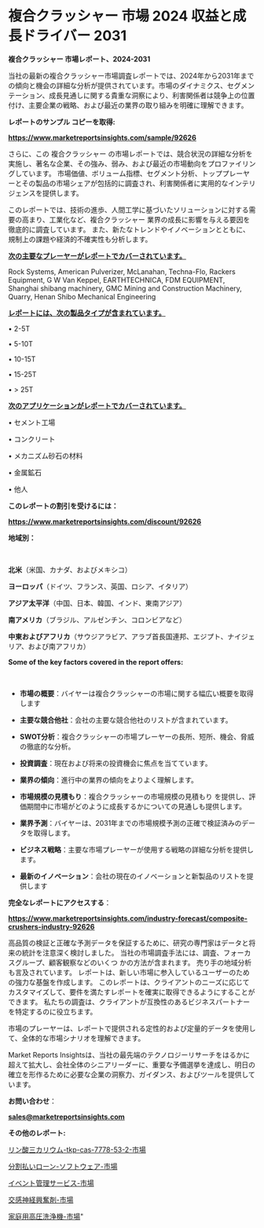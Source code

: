 # 複合クラッシャー 市場 2024 収益と成長ドライバー 2031

<strong>複合クラッシャー 市場レポート、2024-2031</strong>

当社の最新の複合クラッシャー市場調査レポートでは、2024年から2031年までの傾向と機会の詳細な分析が提供されています。市場のダイナミクス、セグメンテーション、成長見通しに関する貴重な洞察により、利害関係者は競争上の位置付け、主要企業の戦略、および最近の業界の取り組みを明確に理解できます。



<strong>レポートのサンプル コピーを取得:</strong> <a href=https://www.marketreportsinsights.com/sample/92626>

<strong><u>https://www.marketreportsinsights.com/sample/92626</u></strong></a>

さらに、この 複合クラッシャー の市場レポートでは、競合状況の詳細な分析を実施し、著名な企業、その強み、弱み、および最近の市場動向をプロファイリングしています。 市場価値、ボリューム指標、セグメント分析、トッププレーヤーとその製品の市場シェアが包括的に調査され、利害関係者に実用的なインテリジェンスを提供します。

このレポートでは、技術の進歩、人間工学に基づいたソリューションに対する需要の高まり、工業化など、複合クラッシャー 業界の成長に影響を与える要因を徹底的に調査しています。 また、新たなトレンドやイノベーションとともに、規制上の課題や経済的不確実性も分析します。



<strong><u>次の主要なプレーヤーがレポートでカバーされています。</u></strong>

Rock Systems, American Pulverizer, McLanahan, Techna-Flo, Rackers Equipment, G W Van Keppel, EARTHTECHNICA, FDM EQUIPMENT, Shanghai shibang machinery, GMC Mining and Construction Machinery, Quarry, Henan Shibo Mechanical Engineering



<strong><u><b>レポートには、次の製品タイプが含まれています。</b></u></strong>

• 2-5T

• 5-10T

• 10-15T

• 15-25T

• > 25T



<strong><u><b>次のアプリケーションがレポートでカバーされています。</b></u></strong>

• セメント工場

• コンクリート

• メカニズム砂石の材料

• 金属鉱石

• 他人



<strong><b>このレポートの割引を受けるには：</b></strong>

<a href=https://www.marketreportsinsights.com/discount/92626>

<strong><u>https://www.marketreportsinsights.com/discount/92626</u></strong></a>



<strong>地域別：</strong>

<strong> </strong>



<strong>北米</strong>（米国、カナダ、およびメキシコ）



<strong>ヨーロッパ</strong>（ドイツ、フランス、英国、ロシア、イタリア）



<strong>アジア太平洋</strong>（中国、日本、韓国、インド、東南アジア）



<strong>南アメリカ</strong>（ブラジル、アルゼンチン、コロンビアなど）



<strong>中東およびアフリカ</strong>（サウジアラビア、アラブ首長国連邦、エジプト、ナイジェリア、および南アフリカ）



<strong>Some of the key factors covered in the report offers:</strong>

<strong> </strong>
<ul>
  <li>

<strong>市場の概要</strong>：バイヤーは複合クラッシャーの市場に関する幅広い概要を取得します</li>
  <li>

<strong>主要な競合他社</strong>：会社の主要な競合他社のリストが含まれています。</li>
  <li>

<strong>SWOT分析</strong>：複合クラッシャーの市場プレーヤーの長所、短所、機会、脅威の徹底的な分析。</li>
  <li>

<strong>投資調査</strong>：現在および将来の投資機会に焦点を当てています。</li>
  <li>

<strong>業界の傾向</strong>：進行中の業界の傾向をよりよく理解します。</li>
  <li>

<strong>市場規模の見積もり</strong>：複合クラッシャーの市場規模の見積もり を提供し、評価期間中に市場がどのように成長するかについての見通しも提供します。</li>
  <li>

<strong>業界予測</strong>：バイヤーは、2031年までの市場規模予測の正確で検証済みのデータを取得します。</li>
  <li>

<strong>ビジネス戦略</strong>：主要な市場プレーヤーが使用する戦略の詳細な分析を提供します。</li>
  <li>

<strong>最新のイノベーション</strong>：会社の現在のイノベーションと新製品のリストを提供します</li>
</ul>


<strong>完全なレポートにアクセスする</strong>：

<a href=https://www.marketreportsinsights.com/industry-forecast/composite-crushers-industry-92626>

<strong><u>https://www.marketreportsinsights.com/industry-forecast/composite-crushers-industry-92626</u></strong></a>

高品質の検証と正確な予測データを保証するために、研究の専門家はデータと将来の統計を注意深く検討しました。 当社の市場調査手法には、調査、フォーカスグループ、顧客観察などのいくつ かの方法が含まれます。 売り手の地域分析も言及されています。 レポートは、新しい市場に参入しているユーザーのための強力な基盤を作成します。 このレポートは、クライアントのニーズに応じてカスタマイズして、要件を満たすレポートを確実に取得できるようにすることができます。 私たちの調査は、クライアントが互換性のあるビジネスパートナーを特定するのに役立ちます。

市場のプレーヤーは、レポートで提供される定性的および定量的データを使用して、全体的な市場シナリオを理解できます。

Market Reports Insightsは、当社の最先端のテクノロジーリサーチをはるかに超えて拡大し、会社全体のシニアリーダーに、重要な予備選挙を達成し、明日の確立を形作るために必要な企業の洞察力、ガイダンス、およびツールを提供しています。



<strong><b>お問い合わせ</b></strong>：

<a href=mailto:sales@marketreportsinsights.com>

<strong><u>sales@marketreportsinsights.com</u></strong></a>



<strong>その他のレポート:</strong>

<a href=https://www.linkedin.com/pulse/リン酸三カリウム-tkp-cas-7778-53-2-市場-2023-総合分析と事業成長戦略-2030-pr-news-hub-tzwbf/>リン酸三カリウム-tkp-cas-7778-53-2-市場</a>

<a href=https://www.linkedin.com/pulse/分割払いローン-ソフトウェア-市場-2023-総利益と主要ベンダー-2030-bye1f/>分割払いローン-ソフトウェア-市場</a>

<a href=https://www.linkedin.com/pulse/イベント管理サービス-市場-2023-年のダイナミクスとビジネストレンド-bneof/>イベント管理サービス-市場</a>

<a href=https://www.linkedin.com/pulse/交感神経興奮剤-市場-2023-swot-分析と最新イノベーション-2030-yv6zf/>交感神経興奮剤-市場</a>

<a href=https://www.linkedin.com/pulse/家庭用高圧洗浄機-市場-2023-収益と成長ドライバー-2030-trend-titans-360-analysis-jxitf/>家庭用高圧洗浄機-市場</a>"
